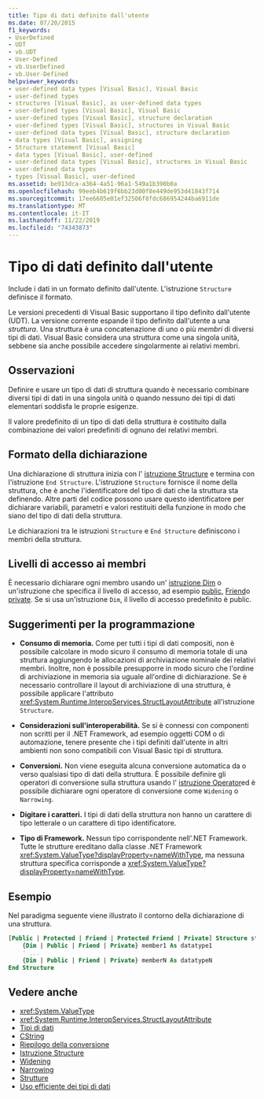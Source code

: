 ```yaml
---
title: Tipo di dati definito dall'utente
ms.date: 07/20/2015
f1_keywords:
- UserDefined
- UDT
- vb.UDT
- User-Defined
- vb.UserDefined
- vb.User-Defined
helpviewer_keywords:
- user-defined data types [Visual Basic], Visual Basic
- user-defined types
- structures [Visual Basic], as user-defined data types
- user-defined types [Visual Basic], Visual Basic
- user-defined types [Visual Basic], structure declaration
- user-defined types [Visual Basic], structures in Visual Basic
- user-defined data types [Visual Basic], structure declaration
- data types [Visual Basic], assigning
- Structure statement [Visual Basic]
- data types [Visual Basic], user-defined
- user-defined data types [Visual Basic], structures in Visual Basic
- user-defined data types
- types [Visual Basic], user-defined
ms.assetid: be913dca-a364-4a51-96a1-549a1b390b0a
ms.openlocfilehash: 99eeb4b619f6bb23d00f8e449de953d41843f714
ms.sourcegitcommit: 17ee6605e01ef32506f8fdc686954244ba6911de
ms.translationtype: MT
ms.contentlocale: it-IT
ms.lasthandoff: 11/22/2019
ms.locfileid: "74343873"
---
```

# <a name="user-defined-data-type"></a>Tipo di dati definito dall'utente

Include i dati in un formato definito dall'utente. L'istruzione `Structure` definisce il formato.

Le versioni precedenti di Visual Basic supportano il tipo definito dall'utente (UDT). La versione corrente espande il tipo definito dall'utente a una *struttura*. Una struttura è una concatenazione di uno o più *membri* di diversi tipi di dati. Visual Basic considera una struttura come una singola unità, sebbene sia anche possibile accedere singolarmente ai relativi membri.

## <a name="remarks"></a>Osservazioni

Definire e usare un tipo di dati di struttura quando è necessario combinare diversi tipi di dati in una singola unità o quando nessuno dei tipi di dati elementari soddisfa le proprie esigenze.

Il valore predefinito di un tipo di dati della struttura è costituito dalla combinazione dei valori predefiniti di ognuno dei relativi membri.

## <a name="declaration-format"></a>Formato della dichiarazione

Una dichiarazione di struttura inizia con l' [istruzione Structure](../../../visual-basic/language-reference/statements/structure-statement.md) e termina con l'istruzione `End Structure`. L'istruzione `Structure` fornisce il nome della struttura, che è anche l'identificatore del tipo di dati che la struttura sta definendo. Altre parti del codice possono usare questo identificatore per dichiarare variabili, parametri e valori restituiti della funzione in modo che siano del tipo di dati della struttura.

Le dichiarazioni tra le istruzioni `Structure` e `End Structure` definiscono i membri della struttura.

## <a name="member-access-levels"></a>Livelli di accesso ai membri

È necessario dichiarare ogni membro usando un' [istruzione Dim](../../../visual-basic/language-reference/statements/dim-statement.md) o un'istruzione che specifica il livello di accesso, ad esempio [public](../../../visual-basic/language-reference/modifiers/public.md), [Friend](../../../visual-basic/language-reference/modifiers/friend.md)o [private](../../../visual-basic/language-reference/modifiers/private.md). Se si usa un'istruzione `Dim`, il livello di accesso predefinito è public.

## <a name="programming-tips"></a>Suggerimenti per la programmazione

- **Consumo di memoria.** Come per tutti i tipi di dati compositi, non è possibile calcolare in modo sicuro il consumo di memoria totale di una struttura aggiungendo le allocazioni di archiviazione nominale dei relativi membri. Inoltre, non è possibile presupporre in modo sicuro che l'ordine di archiviazione in memoria sia uguale all'ordine di dichiarazione. Se è necessario controllare il layout di archiviazione di una struttura, è possibile applicare l'attributo <xref:System.Runtime.InteropServices.StructLayoutAttribute> all'istruzione `Structure`.

- **Considerazioni sull'interoperabilità.** Se si è connessi con componenti non scritti per il .NET Framework, ad esempio oggetti COM o di automazione, tenere presente che i tipi definiti dall'utente in altri ambienti non sono compatibili con Visual Basic tipi di struttura.

- **Conversioni.** Non viene eseguita alcuna conversione automatica da o verso qualsiasi tipo di dati della struttura. È possibile definire gli operatori di conversione sulla struttura usando l' [istruzione Operator](../../../visual-basic/language-reference/statements/operator-statement.md)ed è possibile dichiarare ogni operatore di conversione come `Widening` o `Narrowing`.

- **Digitare i caratteri.** I tipi di dati della struttura non hanno un carattere di tipo letterale o un carattere di tipo identificatore.

- **Tipo di Framework.** Nessun tipo corrispondente nell'.NET Framework. Tutte le strutture ereditano dalla classe .NET Framework <xref:System.ValueType?displayProperty=nameWithType>, ma nessuna struttura specifica corrisponde a <xref:System.ValueType?displayProperty=nameWithType>.

## <a name="example"></a>Esempio

Nel paradigma seguente viene illustrato il contorno della dichiarazione di una struttura.

```vb
[Public | Protected | Friend | Protected Friend | Private] Structure structname
    {Dim | Public | Friend | Private} member1 As datatype1
    ' ...
    {Dim | Public | Friend | Private} memberN As datatypeN
End Structure
```

## <a name="see-also"></a>Vedere anche

- <xref:System.ValueType>
- <xref:System.Runtime.InteropServices.StructLayoutAttribute>
- [Tipi di dati](../../../visual-basic/language-reference/data-types/index.md)
- [CString](../../../visual-basic/language-reference/functions/type-conversion-functions.md)
- [Riepilogo della conversione](../../../visual-basic/language-reference/keywords/conversion-summary.md)
- [Istruzione Structure](../../../visual-basic/language-reference/statements/structure-statement.md)
- [Widening](../../../visual-basic/language-reference/modifiers/widening.md)
- [Narrowing](../../../visual-basic/language-reference/modifiers/narrowing.md)
- [Strutture](../../../visual-basic/programming-guide/language-features/data-types/structures.md)
- [Uso efficiente dei tipi di dati](../../../visual-basic/programming-guide/language-features/data-types/efficient-use-of-data-types.md)
